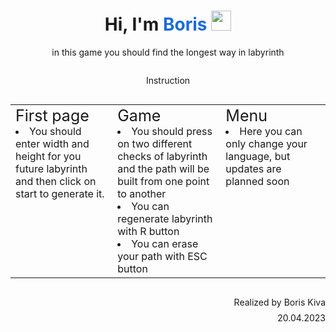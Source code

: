 

<h1 align="center">Hi, I'm <a style="color: #1b6cd9" id="zalupa">Boris</a> 
    <img src="https://github.com/blackcater/blackcater/raw/main/images/Hi.gif" height="32"/>
</h1>
<p align="center" onclick="click()">in this game you should find the longest way in labyrinth</p>
<div style="display: flex; flex-direction: column; justify-content: center; align-content: center; width: 100%; align-items: center;">
    <p>Instruction</p>
    <table>
        <td style="width: 300px; vertical-align: top">
            <li style="list-style-type: none; font-size: 25px;">First page</li>
            <li>You should enter width and height for you future labyrinth and then click on start to generate it.</li>
        </td>
        <td style="width: 300px; vertical-align: top">
            <li style="list-style-type: none; font-size: 25px;">Game</li>
            <li>You should press on two different checks of labyrinth and the path will be built from one point to another</li>
            <li>You can regenerate labyrinth with R button</li>
            <li>You can erase your path with ESC button</li>
        </td>
        <td style="width: 300px; vertical-align: top">
            <li style="list-style-type: none; font-size: 25px;">Menu</li>
            <li>Here you can only change your language, but updates are planned soon</li>
        </td>
    </table>
</div>


<div align="right">
    <p style="margin-bottom: -6px;">Realized by Boris Kiva</p>
    <p>20.04.2023</p>
</div>